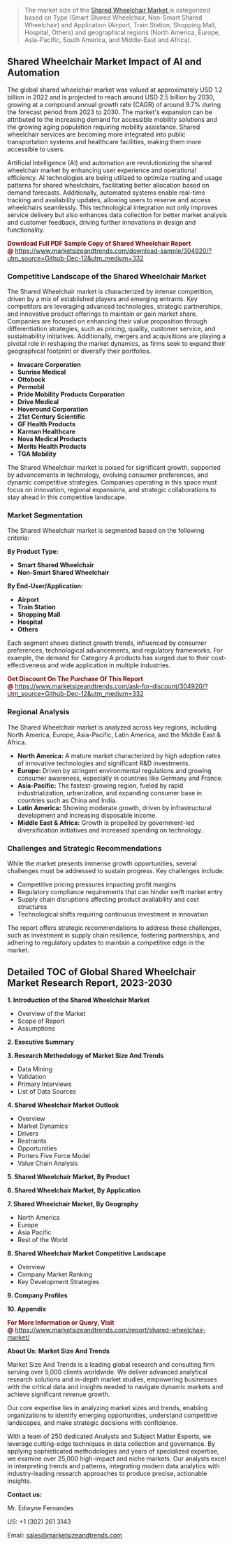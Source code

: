 <blockquote><p>The market size of the <a href="https://www.marketsizeandtrends.com/download-sample/304920/?utm_source=Github-Dec-12&amp;utm_medium=332" target="_blank">Shared Wheelchair Market </a>is categorized based on Type (Smart Shared Wheelchair, Non-Smart Shared Wheelchair) and Application (Airport, Train Station, Shopping Mall, Hospital, Others) and geographical regions (North America, Europe, Asia-Pacific, South America, and Middle-East and Africa).</p></blockquote><p><h2>Shared Wheelchair Market Impact of AI and Automation</h2><p>The global shared wheelchair market was valued at approximately USD 1.2 billion in 2022 and is projected to reach around USD 2.5 billion by 2030, growing at a compound annual growth rate (CAGR) of around 9.7% during the forecast period from 2023 to 2030. The market's expansion can be attributed to the increasing demand for accessible mobility solutions and the growing aging population requiring mobility assistance. Shared wheelchair services are becoming more integrated into public transportation systems and healthcare facilities, making them more accessible to users.</p><p>Artificial Intelligence (AI) and automation are revolutionizing the shared wheelchair market by enhancing user experience and operational efficiency. AI technologies are being utilized to optimize routing and usage patterns for shared wheelchairs, facilitating better allocation based on demand forecasts. Additionally, automated systems enable real-time tracking and availability updates, allowing users to reserve and access wheelchairs seamlessly. This technological integration not only improves service delivery but also enhances data collection for better market analysis and customer feedback, driving further innovations in design and functionality.</p></p><p><strong><span style="color: #800000;">Download Full PDF Sample Copy of Shared Wheelchair Report @</span>&nbsp;</strong><a href="https://www.marketsizeandtrends.com/download-sample/304920/?utm_source=Github-Dec-12&amp;utm_medium=332">https://www.marketsizeandtrends.com/download-sample/304920/?utm_source=Github-Dec-12&amp;utm_medium=332</a></p><h3>Competitive Landscape of the Shared Wheelchair Market</h3><p>The Shared Wheelchair market is characterized by intense competition, driven by a mix of established players and emerging entrants. Key competitors are leveraging advanced technologies, strategic partnerships, and innovative product offerings to maintain or gain market share. Companies are focused on enhancing their value proposition through differentiation strategies, such as pricing, quality, customer service, and sustainability initiatives. Additionally, mergers and acquisitions are playing a pivotal role in reshaping the market dynamics, as firms seek to expand their geographical footprint or diversify their portfolios.</p><p><strong><p><ul><li>Invacare Corporation </li><li> Sunrise Medical </li><li> Ottobock </li><li> Permobil </li><li> Pride Mobility Products Corporation </li><li> Drive Medical </li><li> Hoveround Corporation </li><li> 21st Century Scientific </li><li> GF Health Products </li><li> Karman Healthcare </li><li> Nova Medical Products </li><li> Merits Health Products </li><li> TGA Mobility</p></li></ul></p></strong></p><p>The Shared Wheelchair market is poised for significant growth, supported by advancements in technology, evolving consumer preferences, and dynamic competitive strategies. Companies operating in this space must focus on innovation, regional expansions, and strategic collaborations to stay ahead in this competitive landscape.</p><h3>Market Segmentation</h3><p>The Shared Wheelchair market is segmented based on the following criteria:</p><p><strong>By Product Type:</strong></p><p><strong><p><ul><li>Smart Shared Wheelchair </li><li> Non-Smart Shared Wheelchair</p></li></ul></p></strong></p><p><strong>By End-User/Application:</strong></p><p><strong><p><ul><li>Airport </li><li> Train Station </li><li> Shopping Mall </li><li> Hospital </li><li> Others</p></li></ul></p></strong></p><p>Each segment shows distinct growth trends, influenced by consumer preferences, technological advancements, and regulatory frameworks. For example, the demand for Category A products has surged due to their cost-effectiveness and wide application in multiple industries.</p><p><strong><span style="color: #800000;">Get Discount On The Purchase Of This Report @&nbsp;</span></strong><a href="https://www.marketsizeandtrends.com/ask-for-discount/304920/?utm_source=Github-Dec-12&amp;utm_medium=332">https://www.marketsizeandtrends.com/ask-for-discount/304920/?utm_source=Github-Dec-12&amp;utm_medium=332</a></p><h3>Regional Analysis</h3><p>The Shared Wheelchair market is analyzed across key regions, including North America, Europe, Asia-Pacific, Latin America, and the Middle East &amp; Africa.</p><ul><li><strong>North America:</strong> A mature market characterized by high adoption rates of innovative technologies and significant R&amp;D investments.</li><li><strong>Europe:</strong> Driven by stringent environmental regulations and growing consumer awareness, especially in countries like Germany and France.</li><li><strong>Asia-Pacific:</strong> The fastest-growing region, fueled by rapid industrialization, urbanization, and expanding consumer base in countries such as China and India.</li><li><strong>Latin America:</strong> Showing moderate growth, driven by infrastructural development and increasing disposable income.</li><li><strong>Middle East &amp; Africa:</strong> Growth is propelled by government-led diversification initiatives and increased spending on technology.</li></ul><h3>Challenges and Strategic Recommendations</h3><p>While the market presents immense growth opportunities, several challenges must be addressed to sustain progress. Key challenges include:</p><ul><li>Competitive pricing pressures impacting profit margins</li><li>Regulatory compliance requirements that can hinder swift market entry</li><li>Supply chain disruptions affecting product availability and cost structures</li><li>Technological shifts requiring continuous investment in innovation</li></ul><p>The report offers strategic recommendations to address these challenges, such as investment in supply chain resilience, fostering partnerships, and adhering to regulatory updates to maintain a competitive edge in the market.</p><h2>Detailed TOC of Global Shared Wheelchair Market Research Report, 2023-2030</h2><p><strong>1. Introduction of the Shared Wheelchair Market</strong></p><ul><li>Overview of the Market</li><li>Scope of Report</li><li>Assumptions&nbsp;</li></ul><p><strong>2. Executive Summary</strong></p><p><strong>3. Research Methodology of <strong>Market Size And Trends</strong></strong></p><ul><li>Data Mining</li><li>Validation</li><li>Primary Interviews</li><li>List of Data Sources&nbsp;</li></ul><p><strong>4. Shared Wheelchair Market Outlook</strong></p><ul><li>Overview</li><li>Market Dynamics</li><li>Drivers</li><li>Restraints</li><li>Opportunities</li><li>Porters Five Force Model</li><li>Value Chain Analysis&nbsp;</li></ul><p><strong>5. Shared Wheelchair Market, By Product</strong></p><p><strong>6. Shared Wheelchair Market, By Application</strong></p><p><strong>7. Shared Wheelchair Market, By Geography</strong></p><ul><li>North America</li><li>Europe</li><li>Asia Pacific</li><li>Rest of the World&nbsp;</li></ul><p><strong>8. Shared Wheelchair Market Competitive Landscape</strong></p><ul><li>Overview</li><li>Company Market Ranking</li><li>Key Development Strategies&nbsp;</li></ul><p><strong>9. Company Profiles</strong></p><p><strong>10. Appendix</strong></p><p><strong><span style="color: #800000;">For More Information or Query, Visit @&nbsp;</span></strong><a href="https://www.marketsizeandtrends.com/report/shared-wheelchair-market/">https://www.marketsizeandtrends.com/report/shared-wheelchair-market/</a></p><p></p><p><strong>About Us:&nbsp;Market Size And Trends</strong></p><p>Market Size And Trends&nbsp;is a leading global research and consulting firm serving over 5,000 clients worldwide. We deliver advanced analytical research solutions and in-depth market studies, empowering businesses with the critical data and insights needed to navigate dynamic markets and achieve significant revenue growth.</p><p>Our core expertise lies in analyzing market sizes and trends, enabling organizations to identify emerging opportunities, understand competitive landscapes, and make strategic decisions with confidence.</p><p>With a team of 250 dedicated Analysts and Subject Matter Experts, we leverage cutting-edge techniques in data collection and governance. By applying sophisticated methodologies and years of specialized expertise, we examine over 25,000 high-impact and niche markets. Our analysts excel in interpreting trends and patterns, integrating modern data analytics with industry-leading research approaches to produce precise, actionable insights.</p><p><strong>Contact us:</strong></p><p>Mr. Edwyne Fernandes</p><p>US: +1 (302) 261 3143</p><p>Email: <a href="mailto:sales@marketsizeandtrends.com">sales@marketsizeandtrends.com</a>&nbsp;</p>
